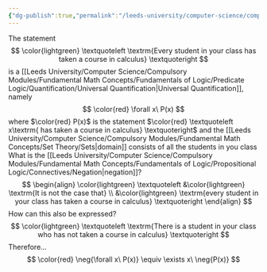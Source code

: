 ```yaml
---
{"dg-publish":true,"permalink":"/leeds-university/computer-science/compulsory-modules/fundamental-math-concepts/fundamentals-of-logic/predicate-logic/negating-quantification/negating-a-universal-quantification/"}
---
```



The statement
$$
\color{lightgreen}
\textquoteleft
\textrm{Every student in your class has taken a course in calculus}
\textquoteright
$$
is a [[Leeds University/Computer Science/Compulsory Modules/Fundamental Math Concepts/Fundamentals of Logic/Predicate Logic/Quantification/Universal Quantification\|Universal Quantification]], namely
$$
\color{red} 
\forall x\ P(x)
$$
where $\color{red} P(x)$ is the statement $\color{red} \textquoteleft x\textrm{ has taken a course in calculus} \textquoteright$ and the [[Leeds University/Computer Science/Compulsory Modules/Fundamental Math Concepts/Set Theory/Sets\|domain]] consists of all the students in you class
What is the [[Leeds University/Computer Science/Compulsory Modules/Fundamental Math Concepts/Fundamentals of Logic/Propositional Logic/Connectives/Negation\|negation]]?
$$
\begin{align}
\color{lightgreen}
\textquoteleft
&\color{lightgreen} \textrm{It is not the case that} \\
&\color{lightgreen} \textrm{every student in your class has taken a course in calculus}
\textquoteright
\end{align}
$$
How can this also be expressed?
$$
\color{lightgreen}
\textquoteleft
\textrm{There is a student in your class who has not taken a course in calculus}
\textquoteright
$$
Therefore...
$$
\color{red} 
\neg{\forall x\ P(x)} \equiv \exists x\ \neg{P(x)}
$$